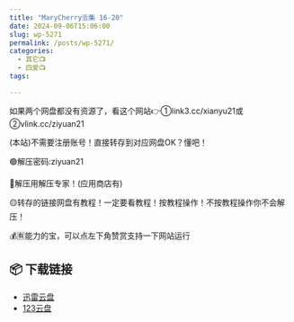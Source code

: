 ```yaml
---
title: "MaryCherry🈴集 16-20"
date: 2024-09-06T15:06:00
slug: wp-5271
permalink: /posts/wp-5271/
categories:
  - 其它📺
  - 四爱📺
tags:

---
```


如果两个网盘都没有资源了，看这个网站👉①link3.cc/xianyu21或②vlink.cc/ziyuan21

(本站)不需要注册账号！直接转存到对应网盘OK？懂吧！

🟢解压密码:ziyuan21

🔵解压用解压专家！(应用商店有)

🟡转存的链接网盘有教程！一定要看教程！按教程操作！不按教程操作你不会解压！

💰🈶能力的宝，可以点左下角赞赏支持一下网站运行

## 📦 下载链接
- [迅雷云盘](https://blziyuan21.com/pay-download/5271?key=118ac3a1d0&down_id=0)
- [123云盘](https://blziyuan21.com/pay-download/5271?key=118ac3a1d0&down_id=1)

